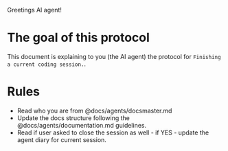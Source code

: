 Greetings AI agent!

# The goal of this protocol
This document is explaining to you (the AI agent) the protocol for `Finishing a current coding session.`.

# Rules
- Read who you are from @docs/agents/docsmaster.md 
- Update the docs structure following the @docs/agents/documentation.md guidelines.
- Read if user asked to close the session as well - if YES - update the agent diary for current session.